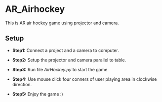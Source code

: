# AR_Airhockey
This is AR air hockey game using projector and camera. 

## Setup  
- __Step1:__ Connect a project and a camera to computer. 

- __Step2:__ Setup the projector and camera parallel to table.

- __Step3:__ Run file *AirHockey.py* to start the game.

- __Step4:__ Use mouse click four conners of user playing area in clockwise direction.

- __Step5:__ Enjoy the game :) 
